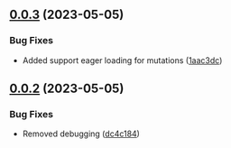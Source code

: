## [0.0.3](https://github.com/sapientpro/nestjs-graphql-eager-load/compare/0.0.2...0.0.3) (2023-05-05)


### Bug Fixes

* Added support eager loading for mutations ([1aac3dc](https://github.com/sapientpro/nestjs-graphql-eager-load/commit/1aac3dc0092853ee5e5a11928cf62fa6e5cce157))



## [0.0.2](https://github.com/sapientpro/nestjs-graphql-eager-load/compare/0.0.1...0.0.2) (2023-05-05)


### Bug Fixes

* Removed debugging ([dc4c184](https://github.com/sapientpro/nestjs-graphql-eager-load/commit/dc4c18427d17985dac02822d8860873b8b1c90f2))




